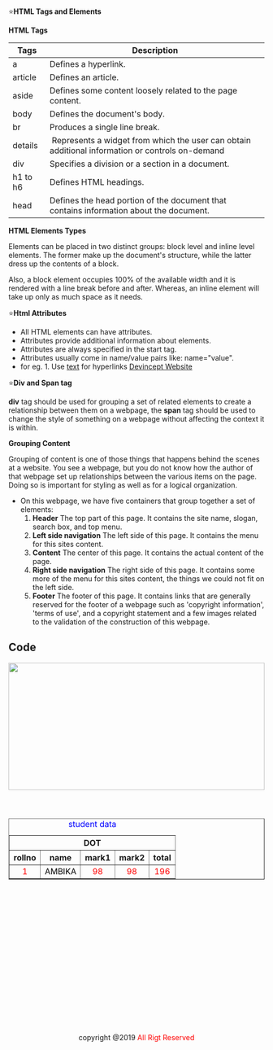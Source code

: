 :star:**HTML Tags and Elements**
  
  
**HTML Tags**

|       Tags                            |     Description                                                                                |
|---------------------------------------|------------------------------------------------------------------------------------------------|
|      a                                | Defines a hyperlink.                                                                           |
|      article                          | Defines an article.                                                                            | 
|      aside                            | Defines some content loosely related to the page content.                                      |
|      body                             | Defines the document's body.                                                                   |
|      br                               | Produces a single line break.                                                                  |
|     details                           | Represents a widget from which the user can obtain additional information or controls on-demand|
|     div                               | Specifies a division or a section in a document.                                               |
|     h1 to h6                          | Defines HTML headings.                                                                         |
|     head                              | Defines the head portion of the document that contains information about the document.         |
                                 
                                 
  
 **HTML Elements Types**
 
Elements can be placed in two distinct groups: block level and inline level elements. The former make up the document's structure, while the latter dress up the contents of a block.

Also, a block element occupies 100% of the available width and it is rendered with a line break before and after. Whereas, an inline element will take up only as much space as it needs.


:star:**Html Attributes**

* All HTML elements can have attributes.
* Attributes provide additional information about elements.
* Attributes are always specified in the start tag.
* Attributes usually come in name/value pairs like: name="value".
* for eg. 1. Use [text](url) for hyperlinks
            [Devincept Website](https://devincept.tech/)
         
:star:**Div and Span tag**
  
  **div** tag should be used for grouping a set of related elements to create a relationship between them on a webpage, the **span** tag should be used to change the style of something on a webpage without affecting the context it is within. 
  
  
  
  **Grouping Content**
  
  Grouping of content is one of those things that happens behind the scenes at a website. You see a webpage, but you do not know how the author of that webpage set up relationships between the various items on the page. Doing so is important for styling as well as for a logical organization.
  * On this webpage, we have five containers that group together a set of elements:
    1. **Header**
         The top part of this page. It contains the site name, slogan, search box, and top menu.
    2. **Left side navigation**
        The left side of this page. It contains the menu for this sites content.
    3. **Content**
         The center of this page. It contains the actual content of the page.
    4. **Right side navigation**
         The right side of this page. It contains some more of the menu for this sites content, the things we could not fit on the left side.
    5. **Footer**
          The footer of this page. It contains links that are generally reserved for the footer of a webpage such as 'copyright information', 'terms of use', and a copyright             statement and a few images related to the validation of the construction of this webpage.


## Code

<!DOCTYPE html>
<html lang="en">
<head>
<title>Shivaji university</title>
<meta charset="UTF-8">
<meta name="description"content="one of the best university">
<meta name="keyword"content="btech,MCA">
<meta name="viewport"content="width=divice-width initial-scale="1.0"
</head>
<body>
<header>
<img src="images/aar.jpg" width="100%" height="250px">
</header>
<center>
<table border="1" cellspacing="10px" cellpadding="10px" width="500px">
<caption style="color:blue;">student data</caption></caption>
<tr>
<th colspan="5" /th>DOT
</tr>
<tr>
<th> rollno </th>
<th> name</th>
<th> mark1 </th>
<th> mark2</th>
<th>total</th>
</tr>
<tr style="text-align: center; color: red">
<td>1</td>
<td style="color: black;">AMBIKA</td>
<td>98</td>
<td>98</td>
<td>196</td>
</tr>
</center>
</table>
<footer style="margin-top:60%;">
<p>copyright @2019 <span style="color:red">All Rigt Reserved</span></p>
</body>
</html>
